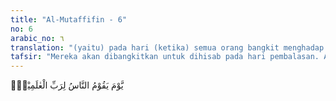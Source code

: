 ```yaml
---
title: "Al-Mutaffifin - 6"
no: 6
arabic_no: ٦
translation: "(yaitu) pada hari (ketika) semua orang bangkit menghadap Tuhan seluruh alam."
tafsir: "Mereka akan dibangkitkan untuk dihisab pada hari pembalasan. Allah menerangkan bahwa ketika itu semua umat manusia berdiri menghadap Allah Rabbul 'Alamin untuk dihisab dan diperiksa segala amal perbuatannya selama hidup di dunia. Semuanya dihisab dengan penuh keadilan karena Allah Mahaadil. Timbangan itu adalah lambang keadilan yang senantiasa harus ditegakkan dan dipertahankan."
---
```


يَّوْمَ يَقُوْمُ النَّاسُ لِرَبِّ الْعٰلَمِيْنَۗ
